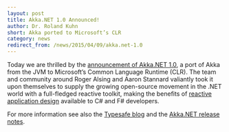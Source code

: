 ```yaml
---
layout: post
title: Akka.NET 1.0 Announced!
author: Dr. Roland Kuhn
short: Akka ported to Microsoft’s CLR
category: news
redirect_from: /news/2015/04/09/akka.net-1.0
---
```


Today we are thrilled by the
[announcement of Akka.NET 1.0](http://petabridge.com/blog/akkadotnet-v1-live-reactive-model-comes-to-clr/),
a port of Akka from the JVM to Microsoft’s Common Language Runtime (CLR). The
team and community around Roger Alsing and Aaron Stannard valiantly took it
upon themselves to supply the growing open-source movement in the .NET world
with a full-fledged reactive toolkit, making the benefits of [reactive
application design](http://www.reactivemanifesto.org/) available to C# and F#
developers.

For more information see also the [Typesafe blog](http://typesafe.com/blog/akkanet-the-reactive-story-continues-on-the-microsoft-clr)
and the [Akka.NET release notes](https://github.com/akkadotnet/akka.net/releases/tag/v1.0).
